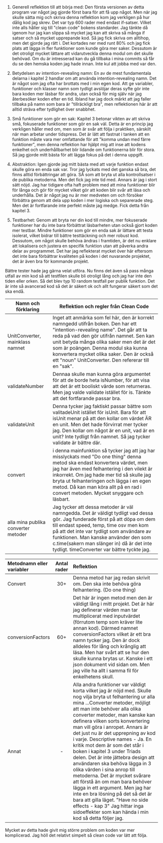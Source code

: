 1. Generell reflektion till att börja med: Den första versionen av detta program var något jag gjorde först bara för att få upp något. Men när jag skulle sätta mig och skriva denna reflektion kom jag verkligen på hur dålig kod jag skrev. Det var typ 600 rader med endast if-satser. Vilket inte alls håller sig till "clean code" bokens standarder. Jag tänkte då igenom hur jag kan slippa så mycket jag kan att skriva så många if satser och så mycket upprepande kod. Så jag fick skriva om alltihop, men det gjorde jag rätt i. Det kortades ner med runt 80% och jag fick plats att lägga in fler funktioner som kunde göra mer saker. Dessutom är det otroligt mycket lättare att vidarutveckla denna modul om det skulle behövad. Om du är intresserad kan du gå tillbaka i mina commits så får du se den hemska koden jag hade innan. Inte kul att jobba med var den.

2. Betydelsen av intention-revealing namn: En av de mest fundamentala delarna i kapitel 2 handlar om att använda intention-revealing namn. Det är något som jag ofta har brottats med i min egen kod. Att ge variabler, funktioner och klasser namn som tydligt avslöjar deras syfte gör inte bara koden mer läsbar för andra, utan också för mig själv när jag återbesöker koden efter en tid. Ibland har jag dock märkt att jag faller tillbaka på namn som bara är "tillräckligt bra", men reflektionen här är att alltid sträva efter tydlighet över snabbhet.

3. Små funktioner som gör en sak: Kapitel 3 betonar vikten av att skriva små, fokuserade funktioner som gör en sak väl. Detta är en princip jag verkligen håller med om, men som är svår att följa i praktiken, särskilt när man arbetar under tidspress. Det är lätt att fastnat i tanken att en funktion måste vara mer omfattande för att "komma undan med färre funktioner", men denna reflektion har hjälpt mig att inse att kodens enkelhet och underhållbarhet blir lidande om funktionerna blir för stora. Så jag gjorde mitt bästa för att lägga fokus på det i denna uppgift.

4. Abstraktion: Igen gjorde jag mitt bästa med att varje funktion endast skulle göra en enda sak var. Tror jag lyckats med det ganska så bra, det finns alltid förbättringar att göra. SÅ som att bryta ut alla kontrollsatser i de publika metoderna. Men det fick jag inte tid med. Annars är jag i stort sätt nöjd. Jag har tidigare ofta haft problem med att mina funktioner blir för långa och gör för mycket vilket gör att koden blir svår att läsa och underhålla. Det är något jag nu är mer medveten om och försöker förbättra genom att dela upp koden i mer logiska och separerade steg. Men det är fortfarande inte perfekt måste jag medge. Fick detta från kapitel 3.

5. Testbarhet: Genom att bryta ner din kod till mindre, mer fokuserade funktioner har du inte bara förbättrat läsbarheten utan också gjort koden mer testbar. Mindre funktioner som gör en enda sak är lättare att testa isolerat, vilket bidrar till bättre testtäckning och mer robust kod. Dessutom, om något skulle behöva ändras i framtiden, är det nu enklare att lokalisera och justera en specifik funktion utan att påverka andra delar av programmet. Det har jag reflekterat mycket över här eftersom det inte bara förbättrar kvaliteten på koden i det nuvarande projektet, det är även bra för kommande projekt.

Bättre tester hade jag gärna velat utföra. Nu finns det även så pass många utfall av min kod så att testfilen skulle bli otroligt lång och jag har inte den tiden eller orken. Så det blev typ 10 random testfall per publik funktion. Det är inte så avancerad kod så det är säkert ok och allt fungerar säkert som det ska endå.

| Namn och förklaring    | Reflektion och regler från Clean Code |
| -------- | ------- |
| UnitConverter, mainklass namnet  | Inget att anmärka som fel här, den är korrekt namngedd utifrån boken. Den har ett "intention-revealing name". Det går att ta reda på vad den gör utifrån namnet. Sen kan unit betyda många olika saker men det är det som är poängen. Denna modul ska kunna konvertera mycket olika saker. Den är också ett "noun" UnitConverter. Den refererar till en "sak".   |
| validateNumber | Dennaa skulle man kunna göra argumentet för att de borde heta isNumber, för att visa  att det är ett booliskt värde som returneras. Men jag valde validate istället för is. Tänkte att det fortfarande passar bra.     |
| validateUnit    | Denna tycker jag faktiskt passar bättre som valitadeUnit istället för isUnit. Bara för att isUnit menar på att den kollar om värdet ÄR en unit. Men det hade förvirrat mer tycker jag. Den kollar om något är en unit, vad är en unit? Inte tydligt från namnet. Så jag tycker validate är bättre där.    |
| convert | i denna mainfunktion så tycker jag att jag har misslyckats med "Do one thing" denna metod ska endast konvertera värdet, men jag har även med felhantering i den vilekt är inkorrekt. Om jag hade mer tid så skulle jag bryta ut felhanteringen och lägga i en egen metod. Då kan man köra allt på en rad i convert metoden. Mycket snyggare och läsbart. |
| alla mina publika converter metoder | Jag tycker att dessa metoder är väl namngedda. Det är väldigt tydligt vad dessa gör. Jag funderade först på att döpa om dem till endast speed, temp, time osv men kom på att det inte var tydligt som användare av funktionen. Man kanske använder den som c.time(sakern man slänger in) då är det inte tydligt. timeConverter var bättre tyckte jag. |

| Metodnamn eller variabler              | Antal rader | Reflektion |
| :---------------- | :------: | :---- |
| Convert        |   30+   | Denna metod har jag redan skrivit om. Den ska inte behöva göra felhantering. (Do one thing) |
| conversionFactors           |   60+   | Det här är ingen metod men den är väldigt lång i mitt projekt. Det är här jag definerar värden man tar multiplicerat med inputvärdet (förrutom temp som kräver lite annan kod). Därmed namnet conversionFactors vilket är ett bra namn tycker jag. Den är dock alldeles för lång och krånglig att läsa. Men har svårt att se hur den skulle kunna brytas ur. Kanske i ett json dokument vid sidan om. Men jag ville ha allt i samma fil för enkelhetens skull. |
| Annat    |  -   | Alla andra funktioner var väldigt korta vilket jag är nöjd med. Skulle nog vilja bryta ut felhantering ur alla mina ...Converter metoder, möjligt att man inte behöver alla olika converter metoder, man kanske kan definera vilken sorts konvertering man vill göra i anropet. Annars är det just nu är det upprepning av kod i varje. Descriptive names - Ja. En kritik mot dem är som det står i boken i kapitel 3 under Triads delen. Det är inte jättebra design att användaren ska behöva lägga in 3 olika värden i sina anrop till metoderna. Det är mycket svårare att förstå än om man bara behöver lägga in ett argument. Men jag har inte en bra lösning på det så det är bara att gilla läget. "Have no side effects - kap 3" Jag hittar inga sidoeffekter som kan hända i min kod så detta följer jag. |

Mycket av detta hade givit mig större problem om koden var mer komplicerad. Jag höll det relativt simpelt så clean code var lätt att följa.